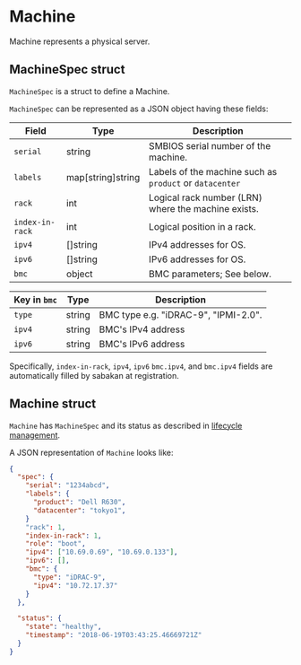 Machine
=======

Machine represents a physical server.

MachineSpec struct
------------------

`MachineSpec` is a struct to define a Machine.

`MachineSpec` can be represented as a JSON object having these fields:

Field           | Type              | Description
--------------- | --------          | -----------
`serial`        | string            | SMBIOS serial number of the machine.
`labels`        | map[string]string | Labels of the machine such as `product` or `datacenter`
`rack`          | int               | Logical rack number (LRN) where the machine exists.
`index-in-rack` | int               | Logical position in a rack.
`ipv4`          | []string          | IPv4 addresses for OS.
`ipv6`          | []string          | IPv6 addresses for OS.
`bmc`           | object            | BMC parameters; See below.

Key in `bmc`    | Type   | Description
--------------- | ------ | -----------
`type`          | string | BMC type e.g. "iDRAC-9", "IPMI-2.0".
`ipv4`          | string | BMC's IPv4 address
`ipv6`          | string | BMC's IPv6 address

Specifically, `index-in-rack`, `ipv4`, `ipv6` `bmc.ipv4`, and `bmc.ipv4` fields
are automatically filled by sabakan at registration.

Machine struct
--------------

`Machine` has `MachineSpec` and its status as described in [lifecycle management](lifecycle.md).

A JSON representation of `Machine` looks like:

```json
{
  "spec": {
    "serial": "1234abcd",
    "labels": {
      "product": "Dell R630",
      "datacenter": "tokyo1",
    }
    "rack": 1,
    "index-in-rack": 1,
    "role": "boot",
    "ipv4": ["10.69.0.69", "10.69.0.133"],
    "ipv6": [],
    "bmc": {
      "type": "iDRAC-9",
      "ipv4": "10.72.17.37"
    }
  },

  "status": {
    "state": "healthy",
    "timestamp": "2018-06-19T03:43:25.46669721Z"
  }
}
```
